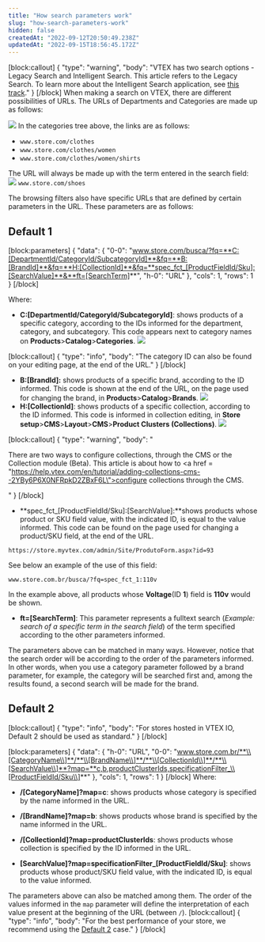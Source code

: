 ```yaml
---
title: "How search parameters work"
slug: "how-search-parameters-work"
hidden: false
createdAt: "2022-09-12T20:50:49.238Z"
updatedAt: "2022-09-15T18:56:45.172Z"
---
```


[block:callout]
{
  "type": "warning",
  "body": "VTEX has two search options - Legacy Search and Intelligent Search. This article refers to the Legacy Search. To learn more about the Intelligent Search application, see <a href="https://help.vtex.com/en/tracks/vtex-intelligent-search--19wrbB7nEQcmwzDPl1l4Cb\">this track</a>."
}
[/block]
When making a search on VTEX, there are different possibilities of URLs. The URLs of Departments and Categories are made up as follows:

![](https://raw.githubusercontent.com/vtexdocs/dev-portal-content/main/images/how-search-parameters-work-0.png)
In the categories tree above, the links are as follows:

- `www.store.com/clothes`
- `www.store.com/clothes/women`
- `www.store.com/clothes/women/shirts`

The URL will always be made up with the term entered in the search field:
![](https://raw.githubusercontent.com/vtexdocs/dev-portal-content/main/images/how-search-parameters-work-1.png)
`www.store.com/shoes`

The browsing filters also have specific URLs that are defined by certain parameters in the URL. These parameters are as follows:

## Default 1

[block:parameters]
{
  "data": {
    "0-0": "www.store.com/busca/?fq=**C:[DepartmentId/CategoryId/SubcategoryId]**&fq=**B:[BrandId]**&fq=**H:[CollectionId]**&fq=**spec_fct_[ProductFieldId/Sku]:[SearchValue]**&**ft=[SearchTerm]**",
    "h-0": "URL"
  },
  "cols": 1,
  "rows": 1
}
[/block]

Where:

- **C:\[DepartmentId/CategoryId/SubcategoryId]**: shows products of a specific category, according to the IDs informed for the department, category, and subcategory. This code appears next to category names on **Products**>**Catalog**>**Categories**.
  ![](https://raw.githubusercontent.com/vtexdocs/dev-portal-content/main/images/how-search-parameters-work-2.png)

[block:callout]
{
  "type": "info",
  "body": "The category ID can also be found on your editing page, at the end of the URL."
}
[/block]

- **B:[BrandId]:** shows products of a specific brand, according to the ID informed. This code is shown at the end of the URL, on the page used for changing the brand, in **Products**>**Catalog**>**Brands**.
  ![](https://raw.githubusercontent.com/vtexdocs/dev-portal-content/main/images/how-search-parameters-work-3.png)
- **H:[CollectionId]**: shows products of a specific collection, according to the ID informed. This code is informed in collection editing, in **Store setup**>**CMS**>**Layout**>**CMS**>**Product Clusters (Collections)**.
  ![](https://raw.githubusercontent.com/vtexdocs/dev-portal-content/main/images/how-search-parameters-work-4.png)

[block:callout]
{
  "type": "warning",
  "body": "<p>There are two ways to configure collections, through the CMS or the Collection module (Beta). This article is about how to <a href = \"https://help.vtex.com/en/tutorial/adding-collections-cms--2YBy6P6X0NFRpkD2ZBxF6L\">configure collections through the CMS</a>.</p>"
}
[/block]
- **spec\_fct\_\[ProductFieldId/Sku\]:\[SearchValue\]:**shows products whose product or SKU field value, with the indicated ID, is equal to the value informed. This code can be found on the page used for changing a product/SKU field, at the end of the URL.

```
https://store.myvtex.com/admin/Site/ProdutoForm.aspx?id=93
```

See below an example of the use of this field:

```
www.store.com.br/busca/?fq=spec_fct_1:110v
```

In the example above, all products whose **Voltage**(ID **1**) field is **110v** would be shown.

- **ft=\[SearchTerm\]**: This parameter represents a fulltext search (*Example: search of a specific term in the search field*) of the term specified according to the other parameters informed.

The parameters above can be matched in many ways. However, notice that the search order will be according to the order of the parameters informed. In other words, when you use a category parameter followed by a brand parameter, for example, the category will be searched first and, among the results found, a second search will be made for the brand.

## Default 2

[block:callout]
{
  "type": "info",
  "body": "For stores hosted in VTEX IO, Default 2 should be used as standard."
}
[/block]

[block:parameters]
{
  "data": {
    "h-0": "URL",
    "0-0": "www.store.com.br/**\\[CategoryName\\]**/**\\[BrandName\\]**/**\\[CollectionId\\]**/**\\[SearchValue\\]**?map=**c,b,productClusterIds,specificationFilter_\\[ProductFieldId/Sku\\]**"
  },
  "cols": 1,
  "rows": 1
}
[/block]
Where:

- **/\[CategoryName\]?map=c**: shows products whose category is specified by the name informed in the URL.

- **/\[BrandName\]?map=b**: shows products whose brand is specified by the name informed in the URL.

- **/\[CollectionId\]?map=productClusterIds**: shows products whose collection is specified by the ID informed in the URL.

- **\[SearchValue\]?map=specificationFilter_\[ProductFieldId/Sku\]**: shows products whose product/SKU field value, with the indicated ID, is equal to the value informed.

The parameters above can also be matched among them. The order of the values informed in the `map` parameter will define the interpretation of each value present at the beginning of the URL (between `/`).
[block:callout]
{
  "type": "info",
  "body": "For the best performance of your store, we recommend using the [Default 2](https://developers.vtex.com/vtex-rest-api/docs/how-search-parameters-work#default-2) case."
}
[/block]
